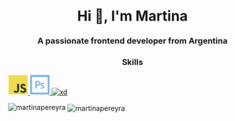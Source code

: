 <h1 align="center">Hi 👋, I'm Martina</h1>
<h3 align="center">A passionate frontend developer from Argentina</h3>


<h3 align="center">Skills</h3>
 <a href="https://developer.mozilla.org/en-US/docs/Web/JavaScript" target="_blank"> <img src="https://raw.githubusercontent.com/devicons/devicon/master/icons/javascript/javascript-original.svg" alt="javascript" width="40" height="40"/> </a> <a href="https://www.photoshop.com/en" target="_blank"> <img src="https://raw.githubusercontent.com/devicons/devicon/master/icons/photoshop/photoshop-line.svg" alt="photoshop" width="40" height="40"/> </a> <a href="https://www.adobe.com/products/xd.html" target="_blank"> <img src="https://cdn.worldvectorlogo.com/logos/adobe-xd.svg" alt="xd" width="40" height="40"/> </a> </p>

<p><img align="left" src="https://github-readme-stats.vercel.app/api/top-langs?username=martinapereyra&show_icons=true&locale=en&layout=compact" alt="martinapereyra" /></p>

<p>&nbsp;<img align="center" src="https://github-readme-stats.vercel.app/api?username=martinapereyra&show_icons=true&locale=en" alt="martinapereyra" /></p>

